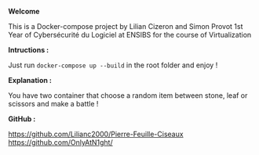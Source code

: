 __Welcome__
 
This is a Docker-compose project by Lilian Cizeron and Simon Provot
1st Year of Cybersécurité du Logiciel at ENSIBS
for the course of Virtualization

__Intructions :__

Just run `docker-compose up --build` in the root folder and enjoy !

__Explanation :__

You have two container that choose a random item between stone, leaf or scissors and make a battle !

__GitHub :__

https://github.com/Lilianc2000/Pierre-Feuille-Ciseaux
https://github.com/OnlyAtN1ght/
